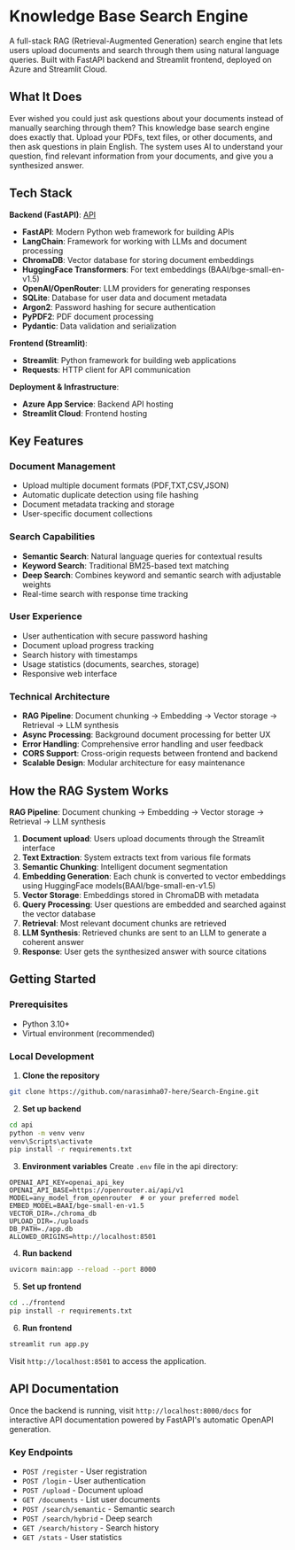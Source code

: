 # Knowledge Base Search Engine

A full-stack RAG (Retrieval-Augmented Generation) search engine that lets users upload documents and search through them using natural language queries. Built with FastAPI backend and Streamlit frontend, deployed on Azure and Streamlit Cloud.

## What It Does

Ever wished you could just ask questions about your documents instead of manually searching through them? This knowledge base search engine does exactly that. Upload your PDFs, text files, or other documents, and then ask questions in plain English. The system uses AI to understand your question, find relevant information from your documents, and give you a synthesized answer.

## Tech Stack

**Backend (FastAPI)**: [API](https://ragapibuild.azurewebsites.net/docs)
- **FastAPI**: Modern Python web framework for building APIs
- **LangChain**: Framework for working with LLMs and document processing
- **ChromaDB**: Vector database for storing document embeddings
- **HuggingFace Transformers**: For text embeddings (BAAI/bge-small-en-v1.5)
- **OpenAI/OpenRouter**: LLM providers for generating responses
- **SQLite**: Database for user data and document metadata
- **Argon2**: Password hashing for secure authentication
- **PyPDF2**: PDF document processing
- **Pydantic**: Data validation and serialization

**Frontend (Streamlit)**:
- **Streamlit**: Python framework for building web applications
- **Requests**: HTTP client for API communication

**Deployment & Infrastructure**:
- **Azure App Service**: Backend API hosting
- **Streamlit Cloud**: Frontend hosting

## Key Features

### Document Management
- Upload multiple document formats (PDF,TXT,CSV,JSON)
- Automatic duplicate detection using file hashing
- Document metadata tracking and storage
- User-specific document collections

### Search Capabilities
- **Semantic Search**: Natural language queries for contextual results
- **Keyword Search**: Traditional BM25-based text matching
- **Deep Search**: Combines keyword and semantic search with adjustable weights
- Real-time search with response time tracking

### User Experience
- User authentication with secure password hashing
- Document upload progress tracking
- Search history with timestamps
- Usage statistics (documents, searches, storage)
- Responsive web interface

### Technical Architecture
- **RAG Pipeline**: Document chunking → Embedding → Vector storage → Retrieval → LLM synthesis
- **Async Processing**: Background document processing for better UX
- **Error Handling**: Comprehensive error handling and user feedback
- **CORS Support**: Cross-origin requests between frontend and backend
- **Scalable Design**: Modular architecture for easy maintenance

## How the RAG System Works

**RAG Pipeline**: Document chunking → Embedding → Vector storage → Retrieval → LLM synthesis

1. **Document upload**: Users upload documents through the Streamlit interface
2. **Text Extraction**: System extracts text from various file formats
3. **Semantic Chunking**: Intelligent document segmentation
4. **Embedding Generation**: Each chunk is converted to vector embeddings using HuggingFace models(BAAI/bge-small-en-v1.5)
5. **Vector Storage**: Embeddings stored in ChromaDB with metadata
6. **Query Processing**: User questions are embedded and searched against the vector database
7. **Retrieval**: Most relevant document chunks are retrieved
8. **LLM Synthesis**: Retrieved chunks are sent to an LLM to generate a coherent answer
9. **Response**: User gets the synthesized answer with source citations

## Getting Started

### Prerequisites
- Python 3.10+
- Virtual environment (recommended)

### Local Development

1. **Clone the repository**
```bash
git clone https://github.com/narasimha07-here/Search-Engine.git
```

2. **Set up backend**
```bash
cd api
python -m venv venv
venv\Scripts\activate
pip install -r requirements.txt
```

3. **Environment variables**
Create `.env` file in the api directory:
```
OPENAI_API_KEY=openai_api_key
OPENAI_API_BASE=https://openrouter.ai/api/v1
MODEL=any_model_from_openrouter  # or your preferred model
EMBED_MODEL=BAAI/bge-small-en-v1.5
VECTOR_DIR=./chroma_db
UPLOAD_DIR=./uploads
DB_PATH=./app.db 
ALLOWED_ORIGINS=http://localhost:8501
```

4. **Run backend**
```bash
uvicorn main:app --reload --port 8000
```

5. **Set up frontend**
```bash
cd ../frontend
pip install -r requirements.txt
```

6. **Run frontend**
```bash
streamlit run app.py
```

Visit `http://localhost:8501` to access the application.

## API Documentation

Once the backend is running, visit `http://localhost:8000/docs` for interactive API documentation powered by FastAPI's automatic OpenAPI generation.

### Key Endpoints

- `POST /register` - User registration
- `POST /login` - User authentication
- `POST /upload` - Document upload
- `GET /documents` - List user documents
- `POST /search/semantic` - Semantic search
- `POST /search/hybrid` - Deep search
- `GET /search/history` - Search history
- `GET /stats` - User statistics

